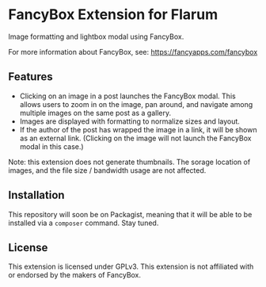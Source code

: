 # FancyBox Extension for Flarum

Image formatting and lightbox modal using FancyBox.

For more information about FancyBox, see: https://fancyapps.com/fancybox

## Features

 - Clicking on an image in a post launches the FancyBox modal. This allows users
to zoom in on the image, pan around, and navigate among multiple images on the
same post as a gallery.
- Images are displayed with formatting to normalize sizes and layout.
- If the author of the post has wrapped the image in a link, it will be shown
as an external link. (Clicking on the image will not launch the FancyBox modal
in this case.)

Note: this extension does not generate thumbnails. The sorage location of
images, and the file size / bandwidth usage are not affected.

## Installation

This repository will soon be on Packagist, meaning that it will be able to be
installed via a `composer` command. Stay tuned.

## License

This extension is licensed under GPLv3. This extension is not affiliated with
or endorsed by the makers of FancyBox.
